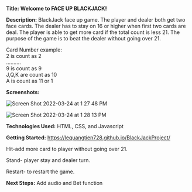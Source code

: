 **Title:** **Welcome to FACE UP BLACKJACK!**

**Description:**
BlackJack face up game. The player and dealer both get two face cards. The dealer has to stay on 16 or higher when first two cards are deal. The player is able to get more card if the total count is less 21. The purpose of the game is to beat the dealer without going over 21. 

Card Number example:<br>
2 is count as 2<br>
..........<br>
9 is count as 9<br>
J,Q,K are count as 10<br>
A is count as 11 or 1<br>

**Screenshots:**

![Screen Shot 2022-03-24 at 1 27 48 PM](https://user-images.githubusercontent.com/100500958/159975507-5e54cd77-99c5-4d57-a347-2a0e68c1baa3.png)

![Screen Shot 2022-03-24 at 1 28 13 PM](https://user-images.githubusercontent.com/100500958/159975574-bf231d22-6bcf-4578-926e-046361faa3c6.png)




**Technologies Used:** HTML, CSS, and Javascript

**Getting Started:** https://lequangtien728.github.io/BlackJackProject/

Hit-add more card to player without going over 21.

Stand- player stay and dealer turn.

Restart- to restart the game.

**Next Steps:** Add audio and Bet function



